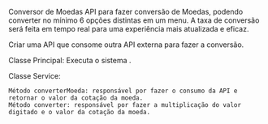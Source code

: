 Conversor de Moedas API para fazer conversão de Moedas, podendo converter no mínimo 6 opções distintas em um menu. A taxa de conversão será feita em tempo real para uma experiência mais atualizada e eficaz.

Criar uma API que consome outra API externa para fazer a conversão.

Classe Principal: Executa o sistema .

Classe Service:

    Método converterMoeda: responsável por fazer o consumo da API e retornar o valor da cotação da moeda.
    Método converter: responsável por fazer a multiplicação do valor digitado e o valor da cotação da moeda.
